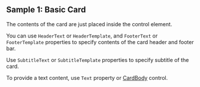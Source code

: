 ## Sample 1: Basic Card

The contents of the card are just placed inside the control element.

You can use `HeaderText` or `HeaderTemplate`, and `FooterText` or `FooterTemplate` properties to specify contents of the card header and footer bar.

Use `SubtitleText` or `SubtitleTemplate` properties to specify subtitle of the card.

To provide a text content, use `Text` property or [CardBody](~/controls/bootstrap5/CardBody) control. 